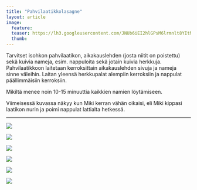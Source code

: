 ```yaml
---
title: "Pahvilaatikkolasagne"
layout: article
image:
  feature:
  teaser: https://lh3.googleusercontent.com/JNUb6iEI2hlGPsM6lrmnlt8YItMbJWppCrZE4Fk-aV4=w245
  thumb:
---
```


Tarvitset isohkon pahvilaatikon, aikakauslehden (josta niitit on poistettu) sekä kuivia nameja, esim. nappuloita sekä jotain kuivia herkkuja. Pahvilaatikkoon laitetaan kerroksittain aikakauslehden sivuja ja nameja sinne väleihin. Laitan yleensä herkkupalat alempiin kerroksiin ja nappulat päällimmäisiin kerroksiin.

Mikiltä menee noin 10-15 minuuttia kaikkien namien löytämiseen.

Viimeisessä kuvassa näkyy kun Miki kerran vähän oikaisi, eli Miki kippasi laatikon nurin ja poimi nappulat lattialta hetkessä.

---

[![](https://lh3.googleusercontent.com/Zu459pwbiBqXltCeBOvWcCmOLo6Y07nGbiJeWpXPeYA=w800)](https://lh3.googleusercontent.com/Zu459pwbiBqXltCeBOvWcCmOLo6Y07nGbiJeWpXPeYA=s0)

[![](https://lh3.googleusercontent.com/nI6bY2axhT5WPIPGpWvx-8VqzOgHQQjho6s0UBvFDvk=w800)](https://lh3.googleusercontent.com/nI6bY2axhT5WPIPGpWvx-8VqzOgHQQjho6s0UBvFDvk=s0)

[![](https://lh3.googleusercontent.com/C_8PdjS0kxr0S8QgYAS734wLbKsKkbncysATw1Pv1lM=w800)](https://lh3.googleusercontent.com/C_8PdjS0kxr0S8QgYAS734wLbKsKkbncysATw1Pv1lM=s0)

[![](https://lh3.googleusercontent.com/7_R6IJHnKVngMOlrf747dDl6USMgYUyk_Z8UYZRyQ0s=w800)](https://lh3.googleusercontent.com/7_R6IJHnKVngMOlrf747dDl6USMgYUyk_Z8UYZRyQ0s=s0)

[![](https://lh3.googleusercontent.com/Mmh-6YFP0M2qVEHSdV1f2KD003jKtwCm7_ty-ZqWqGE=w800)](https://lh3.googleusercontent.com/Mmh-6YFP0M2qVEHSdV1f2KD003jKtwCm7_ty-ZqWqGE=s0)

[![](https://lh3.googleusercontent.com/YVxQ9l_7_xSNSD1DlioNcgFFFoVJNCYV99YyFhp4dGM=w800)](https://lh3.googleusercontent.com/YVxQ9l_7_xSNSD1DlioNcgFFFoVJNCYV99YyFhp4dGM=s0)
